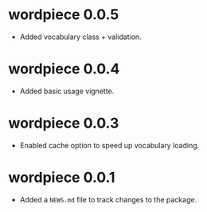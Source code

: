 # wordpiece 0.0.5

* Added vocabulary class + validation.

# wordpiece 0.0.4

* Added basic usage vignette.

# wordpiece 0.0.3

* Enabled cache option to speed up vocabulary loading.

# wordpiece 0.0.1

* Added a `NEWS.md` file to track changes to the package.
